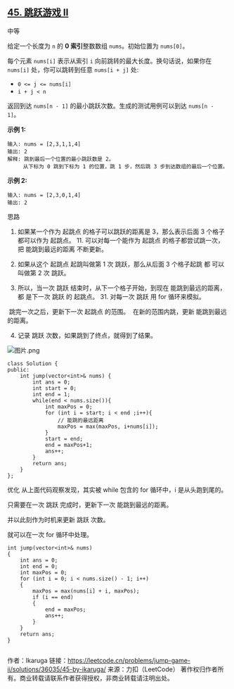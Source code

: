 ## [45. 跳跃游戏 II](https://leetcode.cn/problems/jump-game-ii/)

中等

给定一个长度为 `n` 的 **0 索引**整数数组 `nums`。初始位置为 `nums[0]`。

每个元素 `nums[i]` 表示从索引 `i` 向前跳转的最大长度。换句话说，如果你在 `nums[i]` 处，你可以跳转到任意 `nums[i + j]` 处:

- `0 <= j <= nums[i]` 
- `i + j < n`

返回到达 `nums[n - 1]` 的最小跳跃次数。生成的测试用例可以到达 `nums[n - 1]`。

 

**示例 1:**

```
输入: nums = [2,3,1,1,4]
输出: 2
解释: 跳到最后一个位置的最小跳跃数是 2。
     从下标为 0 跳到下标为 1 的位置，跳 1 步，然后跳 3 步到达数组的最后一个位置。
```

**示例 2:**

```
输入: nums = [2,3,0,1,4]
输出: 2
```



思路

1. 如果某一个作为 起跳点 的格子可以跳跃的距离是 3，那么表示后面 3 个格子都可以作为 起跳点。 11. 可以对每一个能作为 起跳点 的格子都尝试跳一次，把 能跳到最远的距离 不断更新。

2. 如果从这个 起跳点 起跳叫做第 1 次 跳跃，那么从后面 3 个格子起跳 都 可以叫做第 2 次 跳跃。

3. 所以，当一次 跳跃 结束时，从下一个格子开始，到现在 能跳到最远的距离，都 是下一次 跳跃 的 起跳点。 31. 对每一次 跳跃 用 for 循环来模拟。

​		跳完一次之后，更新下一次 起跳点 的范围。
​		在新的范围内跳，更新 能跳到最远的距离。

4. 记录 跳跃 次数，如果跳到了终点，就得到了结果。

![图片.png](https://pic.leetcode-cn.com/9d5016c6e660a452991185d23b7b4d98853b7c300453d79715b5e9a206085e44-%E5%9B%BE%E7%89%87.png)

```
class Solution {
public:
    int jump(vector<int>& nums) {
        int ans = 0;
        int start = 0;
        int end = 1;
        while(end < nums.size()){
            int maxPos = 0;
            for (int i = start; i < end ;i++){
                // 能跳的最远距离
                maxPos = max(maxPos, i+nums[i]);
            }
            start = end;
            end = maxPos+1;
            ans++;
        }
        return ans;
    }
};
```



优化
从上面代码观察发现，其实被 while 包含的 for 循环中，i 是从头跑到尾的。

只需要在一次 跳跃 完成时，更新下一次 能跳到最远的距离。

并以此刻作为时机来更新 跳跃 次数。

就可以在一次 for 循环中处理。

```
int jump(vector<int>& nums)
{
    int ans = 0;
    int end = 0;
    int maxPos = 0;
    for (int i = 0; i < nums.size() - 1; i++)
    {
        maxPos = max(nums[i] + i, maxPos);
        if (i == end)
        {
            end = maxPos;
            ans++;
        }
    }
    return ans;
}


```

作者：Ikaruga
链接：https://leetcode.cn/problems/jump-game-ii/solutions/36035/45-by-ikaruga/
来源：力扣（LeetCode）
著作权归作者所有。商业转载请联系作者获得授权，非商业转载请注明出处。